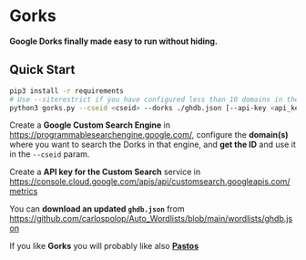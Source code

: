 # Gorks

**Google Dorks finally made easy to run without hiding.**

## Quick Start

```bash
pip3 install -r requirements
# Use --siterestrict if you have configured less than 10 domains in the cseid
python3 gorks.py --cseid <cseid> --dorks ./ghdb.json [--api-key <api_key>|--api-keys-file </path/apikeys>] [--siterestrict] [--json-file </oath/to/json_file>] 2>/dev/null
```

Create a **Google Custom Search Engine** in https://programmablesearchengine.google.com/, configure the **domain(s)** where you want to search the Dorks in that engine, and **get the ID** and use it in the `--cseid` param.

Create a **API key for the Custom Search** service in https://console.cloud.google.com/apis/api/customsearch.googleapis.com/metrics

You can **download an updated `ghdb.json`** from https://github.com/carlospolop/Auto_Wordlists/blob/main/wordlists/ghdb.json

If you like **Gorks** you will probably like also **[Pastos](https://github.com/carlospolop/Pastos)**
